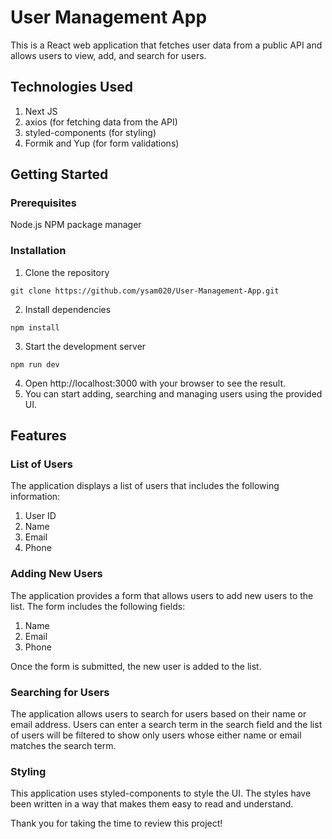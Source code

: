 # User Management App

This is a React web application that fetches user data from a public API and allows users to view, add, and search for users.

## Technologies Used

1. Next JS
2. axios (for fetching data from the API)
3. styled-components (for styling)
4. Formik and Yup (for form validations)

## Getting Started

### Prerequisites

Node.js
NPM package manager

### Installation

1. Clone the repository

`git clone https://github.com/ysam020/User-Management-App.git`

2. Install dependencies

`npm install`

3. Start the development server

`npm run dev`

4. Open http://localhost:3000 with your browser to see the result.
5. You can start adding, searching and managing users using the provided UI.

## Features

### List of Users

The application displays a list of users that includes the following information:

1. User ID
2. Name
3. Email
4. Phone

### Adding New Users

The application provides a form that allows users to add new users to the list. The form includes the following fields:

1. Name
2. Email
3. Phone

Once the form is submitted, the new user is added to the list.

### Searching for Users

The application allows users to search for users based on their name or email address. Users can enter a search term in the search field and the list of users will be filtered to show only users whose either name or email matches the search term.

### Styling

This application uses styled-components to style the UI. The styles have been written in a way that makes them easy to read and understand.

Thank you for taking the time to review this project!
